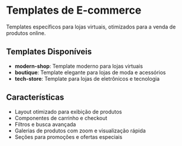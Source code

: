 # Templates de E-commerce

Templates específicos para lojas virtuais, otimizados para a venda de produtos online.

## Templates Disponíveis

- **modern-shop**: Template moderno para lojas virtuais
- **boutique**: Template elegante para lojas de moda e acessórios
- **tech-store**: Template para lojas de eletrônicos e tecnologia

## Características

- Layout otimizado para exibição de produtos
- Componentes de carrinho e checkout
- Filtros e busca avançada
- Galerias de produtos com zoom e visualização rápida
- Seções para promoções e ofertas especiais